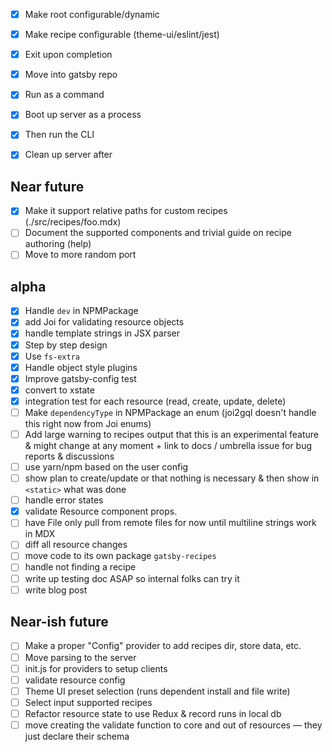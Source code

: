 - [x] Make root configurable/dynamic
- [x] Make recipe configurable (theme-ui/eslint/jest)
- [x] Exit upon completion

- [x] Move into gatsby repo
- [x] Run as a command
- [x] Boot up server as a process
- [x] Then run the CLI
- [x] Clean up server after

## Near future

- [x] Make it support relative paths for custom recipes (./src/recipes/foo.mdx)
- [ ] Document the supported components and trivial guide on recipe authoring (help)
- [ ] Move to more random port

## alpha

- [x] Handle `dev` in NPMPackage
- [x] add Joi for validating resource objects
- [x] handle template strings in JSX parser
- [x] Step by step design
- [x] Use `fs-extra`
- [x] Handle object style plugins
- [x] Improve gatsby-config test
- [x] convert to xstate
- [x] integration test for each resource (read, create, update, delete)
- [ ] Make `dependencyType` in NPMPackage an enum (joi2gql doesn't handle this right now from Joi enums)
- [ ] Add large warning to recipes output that this is an experimental feature & might change at any moment + link to docs / umbrella issue for bug reports & discussions
- [ ] use yarn/npm based on the user config
- [ ] show plan to create/update or that nothing is necessary & then show in `<static>` what was done
- [ ] handle error states
- [x] validate Resource component props.
- [ ] have File only pull from remote files for now until multiline strings work in MDX
- [ ] diff all resource changes
- [ ] move code to its own package `gatsby-recipes`
- [ ] handle not finding a recipe
- [ ] write up testing doc ASAP so internal folks can try it
- [ ] write blog post

## Near-ish future

- [ ] Make a proper "Config" provider to add recipes dir, store data, etc.
- [ ] Move parsing to the server
- [ ] init.js for providers to setup clients
- [ ] validate resource config
- [ ] Theme UI preset selection (runs dependent install and file write)
- [ ] Select input supported recipes
- [ ] Refactor resource state to use Redux & record runs in local db
- [ ] move creating the validate function to core and out of resources — they just declare their schema

